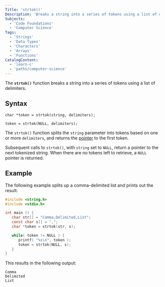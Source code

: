 ```yaml
---
Title: 'strtok()'
Description: 'Breaks a string into a series of tokens using a list of delimiters.'
Subjects:
  - 'Code Foundations'
  - 'Computer Science'
Tags:
  - 'Strings'
  - 'Data Types'
  - 'Characters'
  - 'Arrays'
  - 'Functions'
CatalogContent:
  - 'learn-c'
  - 'paths/computer-science'
---
```


The **`strtok()`** function breaks a string into a series of tokens using a list of delimiters.

## Syntax

```pseudo
char *token = strtok(string, delimiters);

token = strtok(NULL, delimiters);
```

The `strtok()` function splits the `string` parameter into tokens based on one or more `delimiters`, and returns the [pointer](https://www.codecademy.com/resources/docs/c/pointers) to the first token.

Subsequent calls to `strtok()`, with `string` set to `NULL`, return a pointer to the next tokenized string. When there are no tokens left to retrieve, a `NULL` pointer is returned.

## Example

The following example splits up a comma-delimited list and prints out the result:

```c
#include <string.h>
#include <stdio.h>

int main () {
   char str[] = "Comma,Delimited,List";
   const char s[] = ",";
   char *token = strtok(str, s);

   while( token != NULL ) {
      printf( "%s\n", token );
      token = strtok(NULL, s);
   }
}
```

This results in the following output:

```shell
Comma
Delimited
List
```
